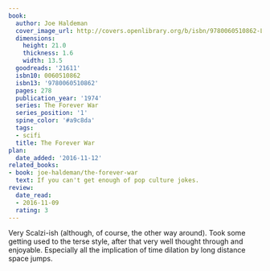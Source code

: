 ```yaml
---
book:
  author: Joe Haldeman
  cover_image_url: http://covers.openlibrary.org/b/isbn/9780060510862-L.jpg
  dimensions:
    height: 21.0
    thickness: 1.6
    width: 13.5
  goodreads: '21611'
  isbn10: 0060510862
  isbn13: '9780060510862'
  pages: 278
  publication_year: '1974'
  series: The Forever War
  series_position: '1'
  spine_color: '#a9c8da'
  tags:
  - scifi
  title: The Forever War
plan:
  date_added: '2016-11-12'
related_books:
- book: joe-haldeman/the-forever-war
  text: If you can't get enough of pop culture jokes.
review:
  date_read:
  - 2016-11-09
  rating: 3
---
```


Very Scalzi-ish (although, of course, the other way around). Took some getting used to the terse style, after that very
well thought through and enjoyable. Especially all the implication of time dilation by long distance space jumps.
